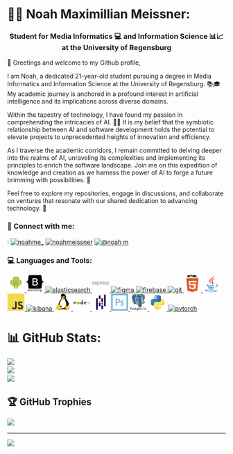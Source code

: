 # 🙋🏻 Noah Maximillian Meissner:
<h3 align="center">Student for Media Informatics 💻 and Information Science 📊📈 at the University of Regensburg</h3>

👋 Greetings and welcome to my Github profile,

I am Noah, a dedicated 21-year-old student pursuing a degree in Media Informatics and Information Science at the University of Regensburg. 📚🎓 My academic journey is anchored in a profound interest in artificial intelligence and its implications across diverse domains.

Within the tapestry of technology, I have found my passion in comprehending the intricacies of AI. 🤖💡 It is my belief that the symbiotic relationship between AI and software development holds the potential to elevate projects to unprecedented heights of innovation and efficiency.

As I traverse the academic corridors, I remain committed to delving deeper into the realms of AI, unraveling its complexities and implementing its principles to enrich the software landscape. Join me on this expedition of knowledge and creation as we harness the power of AI to forge a future brimming with possibilities. 🌟

Feel free to explore my repositories, engage in discussions, and collaborate on ventures that resonate with our shared dedication to advancing technology. 🚀


<h3 align="left"> 📱 Connect with me:</h3>:
<a href="https://twitter.com/noahme_" target="blank"><img align="center" src="https://raw.githubusercontent.com/rahuldkjain/github-profile-readme-generator/master/src/images/icons/Social/twitter.svg" alt="noahme_" height="30" width="40" /></a>
<a href="https://linkedin.com/in/noahmeissner" target="blank"><img align="center" src="https://raw.githubusercontent.com/rahuldkjain/github-profile-readme-generator/master/src/images/icons/Social/linked-in-alt.svg" alt="noahmeissner" height="30" width="40" /></a>
<a href="https://medium.com/@noah m" target="blank"><img align="center" src="https://raw.githubusercontent.com/rahuldkjain/github-profile-readme-generator/master/src/images/icons/Social/medium.svg" alt="@noah m" height="30" width="40" /></a>
</p>

<h3 align="left"> 💻 Languages and Tools:</h3>
<p align="left"> <a href="https://developer.android.com" target="_blank" rel="noreferrer"> <img src="https://raw.githubusercontent.com/devicons/devicon/master/icons/android/android-original-wordmark.svg" alt="android" width="40" height="40"/> </a> <a href="https://getbootstrap.com" target="_blank" rel="noreferrer"> <img src="https://raw.githubusercontent.com/devicons/devicon/master/icons/bootstrap/bootstrap-plain-wordmark.svg" alt="bootstrap" width="40" height="40"/> </a> <a href="https://www.elastic.co" target="_blank" rel="noreferrer"> <img src="https://www.vectorlogo.zone/logos/elastic/elastic-icon.svg" alt="elasticsearch" width="40" height="40"/> </a> <a href="https://expressjs.com" target="_blank" rel="noreferrer"> <img src="https://raw.githubusercontent.com/devicons/devicon/master/icons/express/express-original-wordmark.svg" alt="express" width="40" height="40"/> </a> <a href="https://www.figma.com/" target="_blank" rel="noreferrer"> <img src="https://www.vectorlogo.zone/logos/figma/figma-icon.svg" alt="figma" width="40" height="40"/> </a> <a href="https://firebase.google.com/" target="_blank" rel="noreferrer"> <img src="https://www.vectorlogo.zone/logos/firebase/firebase-icon.svg" alt="firebase" width="40" height="40"/> </a> <a href="https://git-scm.com/" target="_blank" rel="noreferrer"> <img src="https://www.vectorlogo.zone/logos/git-scm/git-scm-icon.svg" alt="git" width="40" height="40"/> </a> <a href="https://www.w3.org/html/" target="_blank" rel="noreferrer"> <img src="https://raw.githubusercontent.com/devicons/devicon/master/icons/html5/html5-original-wordmark.svg" alt="html5" width="40" height="40"/> </a> <a href="https://www.java.com" target="_blank" rel="noreferrer"> <img src="https://raw.githubusercontent.com/devicons/devicon/master/icons/java/java-original.svg" alt="java" width="40" height="40"/> </a> <a href="https://developer.mozilla.org/en-US/docs/Web/JavaScript" target="_blank" rel="noreferrer"> <img src="https://raw.githubusercontent.com/devicons/devicon/master/icons/javascript/javascript-original.svg" alt="javascript" width="40" height="40"/> </a> <a href="https://www.elastic.co/kibana" target="_blank" rel="noreferrer"> <img src="https://www.vectorlogo.zone/logos/elasticco_kibana/elasticco_kibana-icon.svg" alt="kibana" width="40" height="40"/> </a> <a href="https://www.linux.org/" target="_blank" rel="noreferrer"> <img src="https://raw.githubusercontent.com/devicons/devicon/master/icons/linux/linux-original.svg" alt="linux" width="40" height="40"/> </a> <a href="https://nodejs.org" target="_blank" rel="noreferrer"> <img src="https://raw.githubusercontent.com/devicons/devicon/master/icons/nodejs/nodejs-original-wordmark.svg" alt="nodejs" width="40" height="40"/> </a> <a href="https://pandas.pydata.org/" target="_blank" rel="noreferrer"> <img src="https://raw.githubusercontent.com/devicons/devicon/2ae2a900d2f041da66e950e4d48052658d850630/icons/pandas/pandas-original.svg" alt="pandas" width="40" height="40"/> </a> <a href="https://www.photoshop.com/en" target="_blank" rel="noreferrer"> <img src="https://raw.githubusercontent.com/devicons/devicon/master/icons/photoshop/photoshop-line.svg" alt="photoshop" width="40" height="40"/> </a> <a href="https://www.postgresql.org" target="_blank" rel="noreferrer"> <img src="https://raw.githubusercontent.com/devicons/devicon/master/icons/postgresql/postgresql-original-wordmark.svg" alt="postgresql" width="40" height="40"/> </a> <a href="https://www.python.org" target="_blank" rel="noreferrer"> <img src="https://raw.githubusercontent.com/devicons/devicon/master/icons/python/python-original.svg" alt="python" width="40" height="40"/> </a> <a href="https://pytorch.org/" target="_blank" rel="noreferrer"> <img src="https://www.vectorlogo.zone/logos/pytorch/pytorch-icon.svg" alt="pytorch" width="40" height="40"/> </a> </p>

# 📊 GitHub Stats:
![](https://github-readme-stats.vercel.app/api?username=NoahMeissner&theme=react&hide_border=false&include_all_commits=true&count_private=true)<br/>
![](https://github-readme-streak-stats.herokuapp.com/?user=NoahMeissner&theme=react&hide_border=false)<br/>
![](https://github-readme-stats.vercel.app/api/top-langs/?username=NoahMeissner&theme=react&hide_border=false&include_all_commits=true&count_private=true&layout=compact)

## 🏆 GitHub Trophies
![](https://github-profile-trophy.vercel.app/?username=NoahMeissner&theme=radical&no-frame=false&no-bg=true&margin-w=4)

---
[![](https://visitcount.itsvg.in/api?id=NoahMeissner&icon=0&color=1)](https://visitcount.itsvg.in)

<!-- Proudly created with GPRM ( https://gprm.itsvg.in ) -->
